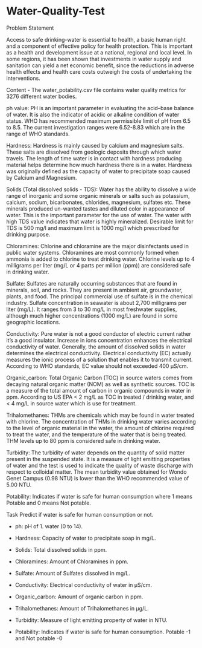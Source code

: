# Water-Quality-Test

Problem Statement

Access to safe drinking-water is essential to health, a basic human right and a component of effective policy for health protection. This is important as a health and development issue at a national, regional and local level. In some regions, it has been shown that investments in water supply and sanitation can yield a net economic benefit, since the reductions in adverse health effects and health care costs outweigh the costs of undertaking the interventions.

Content - The water_potability.csv file contains water quality metrics for 3276 different water bodies.

ph value: PH is an important parameter in evaluating the acid–base balance of water. It is also the indicator of acidic or alkaline condition of water status. WHO has recommended maximum permissible limit of pH from 6.5 to 8.5. The current investigation ranges were 6.52-8.83 which are in the range of WHO standards.

Hardness: Hardness is mainly caused by calcium and magnesium salts. These salts are dissolved from geologic deposits through which water travels. The length of time water is in contact with hardness producing material helps determine how much hardness there is in a water. Hardness was originally defined as the capacity of water to precipitate soap caused by Calcium and Magnesium.

Solids (Total dissolved solids - TDS): Water has the ability to dissolve a wide range of inorganic and some organic minerals or salts such as potassium, calcium, sodium, bicarbonates, chlorides, magnesium, sulfates etc. These minerals produced un-wanted tastes and diluted color in appearance of water. This is the important parameter for the use of water. The water with high TDS value indicates that water is highly mineralized. Desirable limit for TDS is 500 mg/l and maximum limit is 1000 mg/l which prescribed for drinking purpose.

Chloramines: Chlorine and chloramine are the major disinfectants used in public water systems. Chloramines are most commonly formed when ammonia is added to chlorine to treat drinking water. Chlorine levels up to 4 milligrams per liter (mg/L or 4 parts per million (ppm)) are considered safe in drinking water.

Sulfate: Sulfates are naturally occurring substances that are found in minerals, soil, and rocks. They are present in ambient air, groundwater, plants, and food. The principal commercial use of sulfate is in the chemical industry. Sulfate concentration in seawater is about 2,700 milligrams per liter (mg/L). It ranges from 3 to 30 mg/L in most freshwater supplies, although much higher concentrations (1000 mg/L) are found in some geographic locations.

Conductivity: Pure water is not a good conductor of electric current rather it’s a good insulator. Increase in ions concentration enhances the electrical conductivity of water. Generally, the amount of dissolved solids in water determines the electrical conductivity. Electrical conductivity (EC) actually measures the ionic process of a solution that enables it to transmit current. According to WHO standards, EC value should not exceeded 400 µS/cm.

Organic_carbon: Total Organic Carbon (TOC) in source waters comes from decaying natural organic matter (NOM) as well as synthetic sources. TOC is a measure of the total amount of carbon in organic compounds in water in ppm. According to US EPA < 2 mg/L as TOC in treated / drinking water, and < 4 mg/L in source water which is use for treatment.

Trihalomethanes: THMs are chemicals which may be found in water treated with chlorine. The concentration of THMs in drinking water varies according to the level of organic material in the water, the amount of chlorine required to treat the water, and the temperature of the water that is being treated. THM levels up to 80 ppm is considered safe in drinking water.

Turbidity: The turbidity of water depends on the quantity of solid matter present in the suspended state. It is a measure of light emitting properties of water and the test is used to indicate the quality of waste discharge with respect to colloidal matter. The mean turbidity value obtained for Wondo Genet Campus (0.98 NTU) is lower than the WHO recommended value of 5.00 NTU.

Potability: Indicates if water is safe for human consumption where 1 means Potable and 0 means Not potable.

Task
Predict if water is safe for human consumption or not.

* ph: pH of 1. water (0 to 14).

* Hardness: Capacity of water to precipitate soap in mg/L.

* Solids: Total dissolved solids in ppm.

* Chloramines: Amount of Chloramines in ppm.

* Sulfate: Amount of Sulfates dissolved in mg/L.

* Conductivity: Electrical conductivity of water in µS/cm.

* Organic_carbon: Amount of organic carbon in ppm.

* Trihalomethanes: Amount of Trihalomethanes in µg/L.

* Turbidity: Measure of light emitting property of water in NTU.

* Potability: Indicates if water is safe for human consumption. Potable -1 and Not potable -0

